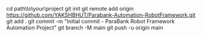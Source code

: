 cd path\to\your\project
git init
git remote add origin https://github.com/YAKSHBHUT/Parabank-Automation-RobotFramework.git
git add .
git commit -m "Initial commit - ParaBank Robot Framework Automation Project"
git branch -M main
git push -u origin main